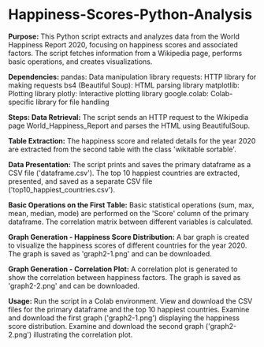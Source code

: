 # Happiness-Scores-Python-Analysis

**Purpose:**
This Python script extracts and analyzes data from the World Happiness Report 2020, focusing on happiness scores and associated factors. The script fetches information from a Wikipedia page, performs basic operations, and creates visualizations.

**Dependencies:**
pandas: Data manipulation library
requests: HTTP library for making requests
bs4 (Beautiful Soup): HTML parsing library
matplotlib: Plotting library
plotly: Interactive plotting library
google.colab: Colab-specific library for file handling

**Steps:
Data Retrieval:**
The script sends an HTTP request to the Wikipedia page World_Happiness_Report and parses the HTML using BeautifulSoup.

**Table Extraction:**
The happiness score and related details for the year 2020 are extracted from the second table with the class 'wikitable sortable'.

**Data Presentation:**
The script prints and saves the primary dataframe as a CSV file ('dataframe.csv').
The top 10 happiest countries are extracted, presented, and saved as a separate CSV file ('top10_happiest_countries.csv').

**Basic Operations on the First Table:**
Basic statistical operations (sum, max, mean, median, mode) are performed on the 'Score' column of the primary dataframe.
The correlation matrix between different variables is calculated.

**Graph Generation - Happiness Score Distribution:**
A bar graph is created to visualize the happiness scores of different countries for the year 2020.
The graph is saved as 'graph2-1.png' and can be downloaded.

**Graph Generation - Correlation Plot:**
A correlation plot is generated to show the correlation between happiness factors.
The graph is saved as 'graph2-2.png' and can be downloaded.

**Usage:**
Run the script in a Colab environment.
View and download the CSV files for the primary dataframe and the top 10 happiest countries.
Examine and download the first graph ('graph2-1.png') displaying the happiness score distribution.
Examine and download the second graph ('graph2-2.png') illustrating the correlation plot.
